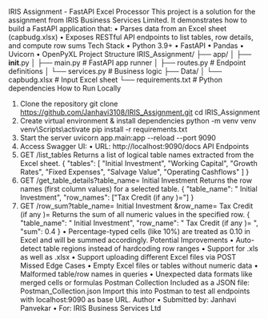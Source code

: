 IRIS Assignment - FastAPI Excel Processor
This project is a solution for the assignment from IRIS Business Services Limited. It demonstrates how to build a FastAPI application that:
•	Parses data from an Excel sheet (capbudg.xlsx)
•	Exposes RESTful API endpoints to list tables, row details, and compute row sums
Tech Stack
•	Python 3.9+
•	FastAPI
•	Pandas
•	Uvicorn
•	OpenPyXL
Project Structure
IRIS_Assignment/
├── app/
│   ├── __init__.py
│   ├── main.py             # FastAPI app runner
│   ├── routes.py           # Endpoint definitions
│   └── services.py         # Business logic
├── Data/
│   └── capbudg.xlsx        # Input Excel sheet
└── requirements.txt        # Python dependencies
How to Run Locally
1. Clone the repository
git clone https://github.com/Janhavi3108/IRIS_Assignment.git
cd IRIS_Assignment
2. Create virtual environment & install dependencies
python -m venv venv
venv\Scripts\activate
pip install -r requirements.txt
3. Start the server
uvicorn app.main:app --reload --port 9090
4. Access Swagger UI:
•	URL: http://localhost:9090/docs
API Endpoints
1. GET /list_tables
Returns a list of logical table names extracted from the Excel sheet.
{
  "tables": [
    "Initial Investment",
    "Working Capital",
    "Growth Rates",
    "Fixed Expenses",
    "Salvage Value",
    "Operating Cashflows"
  ]
}
2. GET /get_table_details?table_name= Initial Investment
Returns the row names (first column values) for a selected table.
{
  "table_name": " Initial Investment",
  "row_names": ["Tax Credit (if any )="]
}
3. GET /row_sum?table_name= Initial Investment &row_name= Tax Credit (if any )=
Returns the sum of all numeric values in the specified row.
{
  "table_name": " Initial Investment",
  "row_name": " Tax Credit (if any )= ",
  "sum": 0.4
}
•	Percentage-typed cells (like 10%) are treated as 0.10 in Excel and will be summed accordingly.
 Potential Improvements
•	Auto-detect table regions instead of hardcoding row ranges
•	Support for .xls as well as .xlsx
•	Support uploading different Excel files via POST
Missed Edge Cases
•	Empty Excel files or tables without numeric data
•	Malformed table/row names in queries
•	Unexpected data formats like merged cells or formulas
Postman Collection
Included as a JSON file: Postman_Collection.json
Import this into Postman to test all endpoints with localhost:9090 as base URL.
Author
•	Submitted by: Janhavi Panvekar
•	For: IRIS Business Services Ltd

